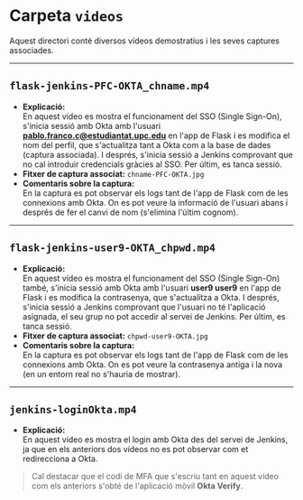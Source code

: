 # Carpeta `videos`

Aquest directori conté diversos vídeos demostratius i les seves captures associades.

---

## `flask-jenkins-PFC-OKTA_chname.mp4`

- **Explicació:**  
  En aquest vídeo es mostra el funcionament del SSO (Single Sign-On), s'inicia sessió amb Okta amb l'usuari **pablo.franco.c@estudiantat.upc.edu** en l'app de Flask i es modifica el nom del perfil, que s'actualitza tant a Okta com a la base de dades (captura associada). I després, s'inicia sessió a Jenkins comprovant que no cal introduir credencials gràcies al SSO. Per últim, es tanca sessió.
- **Fitxer de captura associat:** `chname-PFC-OKTA.jpg`  
- **Comentaris sobre la captura:**  
  En la captura es pot observar els logs tant de l'app de Flask com de les connexions amb Okta. On es pot veure la informació de l'usuari abans i després de fer el canvi de nom (s'elimina l'últim cognom).

---

## `flask-jenkins-user9-OKTA_chpwd.mp4`

- **Explicació:**  
  En aquest vídeo es mostra el funcionament del SSO (Single Sign-On) també, s'inicia sessió amb Okta amb l'usuari **user9 user9** en l'app de Flask i es modifica la contrasenya, que s'actualitza a Okta. I després, s'inicia sessió a Jenkins comprovant que l'usuari no té l'aplicació asignada, el seu grup no pot accedir al servei de Jenkins. Per últim, es tanca sessió.
- **Fitxer de captura associat:** `chpwd-user9-OKTA.jpg`  
- **Comentaris sobre la captura:**  
  En la captura es pot observar els logs tant de l'app de Flask com de les connexions amb Okta. On es pot veure la contrasenya antiga i la nova (en un entorn real no s'hauria de mostrar).

---

## `jenkins-loginOkta.mp4`

- **Explicació:**  
  En aquest vídeo es mostra el login amb Okta des del servei de Jenkins, ja que en els anteriors dos vídeos no es pot observar com et redirecciona a Okta.

> Cal destacar que el codi de MFA que s'escriu tant en aquest vídeo com els anteriors s'obté de l'aplicació mòvil **Okta Verify**.